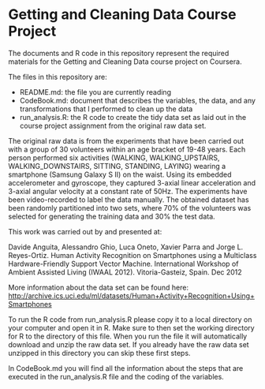 Getting and Cleaning Data Course Project
========================================

The documents and R code in this repository represent the required materials for the Getting and Cleaning Data course project on Coursera.  

The files in this repository are:  
 -   README.md: the file you are currently reading  
 -   CodeBook.md: document that describes the variables, the data, and any transformations that I performed to clean up the data  
 -   run_analysis.R: the R code to create the tidy data set as laid out in the course project assignment from the original raw data set.  


The original raw data is from the experiments that have been carried out with a group of 30 volunteers within an age bracket of 19-48 years. Each person performed six activities (WALKING, WALKING_UPSTAIRS, WALKING_DOWNSTAIRS, SITTING, STANDING, LAYING) wearing a smartphone (Samsung Galaxy S II) on the waist. Using its embedded accelerometer and gyroscope, they captured 3-axial linear acceleration and 3-axial angular velocity at a constant rate of 50Hz. The experiments have been video-recorded to label the data manually. The obtained dataset has been randomly partitioned into two sets, where 70% of the volunteers was selected for generating the training data and 30% the test data.  

This work was carried out by and presented at:  

Davide Anguita, Alessandro Ghio, Luca Oneto, Xavier Parra and Jorge L. Reyes-Ortiz. Human Activity Recognition on Smartphones using a Multiclass Hardware-Friendly Support Vector Machine. International Workshop of Ambient Assisted Living (IWAAL 2012). Vitoria-Gasteiz, Spain. Dec 2012

More information about the data set can be found here:
http://archive.ics.uci.edu/ml/datasets/Human+Activity+Recognition+Using+Smartphones 

To run the R code from run_analysis.R please copy it to a local directory on your computer and open it in R. Make sure to then set the working directory for R to the directory of this file. When you run the file it will automatically download and unzip the raw data set. If you already have the raw data set unzipped in this directory you can skip these first steps.  

In CodeBook.md you will find all the information about the steps that are executed in the run_analysis.R file and the coding of the variables.  
